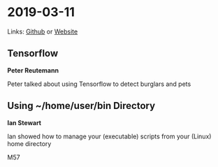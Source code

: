 # 2019-03-11
Links: [Github](https://github.com/irsbugs/meetings/blob/master/2019/2019-03-11/README.md) or [Website](https://irsbugs.github.io/meetings/2019/2019-03-11/) 

## Tensorflow
**Peter Reutemann** 

Peter talked about using Tensorflow to detect burglars and pets

## Using ~/home/user/bin Directory
**Ian Stewart**

Ian showed how to manage your (executable) scripts from your (Linux) home directory

M57
